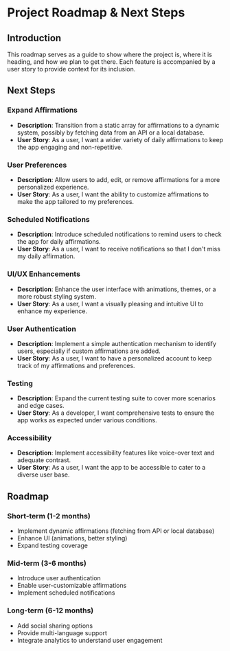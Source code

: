 # Project Roadmap & Next Steps

## Introduction

This roadmap serves as a guide to show where the project is, where it is heading, and how we plan to get there. Each feature is accompanied by a user story to provide context for its inclusion.

## Next Steps

### Expand Affirmations

- **Description**: Transition from a static array for affirmations to a dynamic system, possibly by fetching data from an API or a local database.
- **User Story**: As a user, I want a wider variety of daily affirmations to keep the app engaging and non-repetitive.

### User Preferences

- **Description**: Allow users to add, edit, or remove affirmations for a more personalized experience.
- **User Story**: As a user, I want the ability to customize affirmations to make the app tailored to my preferences.

### Scheduled Notifications

- **Description**: Introduce scheduled notifications to remind users to check the app for daily affirmations.
- **User Story**: As a user, I want to receive notifications so that I don't miss my daily affirmation.

### UI/UX Enhancements

- **Description**: Enhance the user interface with animations, themes, or a more robust styling system.
- **User Story**: As a user, I want a visually pleasing and intuitive UI to enhance my experience.

### User Authentication

- **Description**: Implement a simple authentication mechanism to identify users, especially if custom affirmations are added.
- **User Story**: As a user, I want to have a personalized account to keep track of my affirmations and preferences.

### Testing

- **Description**: Expand the current testing suite to cover more scenarios and edge cases.
- **User Story**: As a developer, I want comprehensive tests to ensure the app works as expected under various conditions.

### Accessibility

- **Description**: Implement accessibility features like voice-over text and adequate contrast.
- **User Story**: As a user, I want the app to be accessible to cater to a diverse user base.

## Roadmap

### Short-term (1-2 months)

- Implement dynamic affirmations (fetching from API or local database)
- Enhance UI (animations, better styling)
- Expand testing coverage

### Mid-term (3-6 months)

- Introduce user authentication
- Enable user-customizable affirmations
- Implement scheduled notifications

### Long-term (6-12 months)

- Add social sharing options
- Provide multi-language support
- Integrate analytics to understand user engagement
